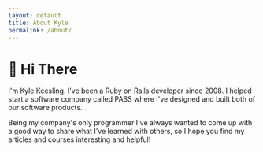 ```yaml
---
layout: default
title: About Kyle
permalink: /about/
---
```


# 👋 Hi There

I'm Kyle Keesling. I've been a Ruby on Rails developer since 2008. I helped start a software company called PASS where I've designed and built both of our software products.

Being my company's only programmer I've always wanted to come up with a good way to share what I've learned with others, so I hope you find my articles and courses interesting and helpful!
